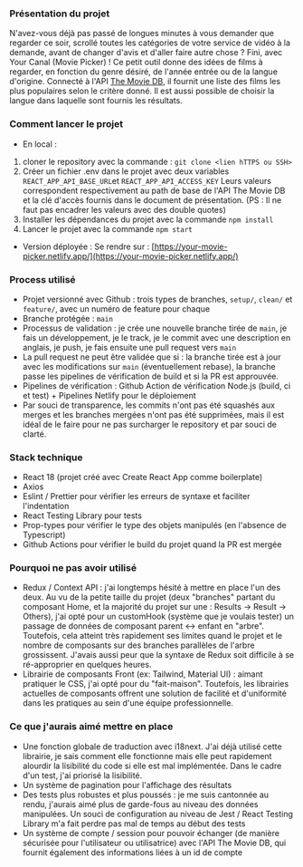 
### Présentation du projet 
N'avez-vous déjà pas passé de longues minutes à vous demander que regarder ce soir, scrollé toutes les catégories de votre service de vidéo à la demande, avant de changer d'avis et d'aller faire autre chose ? Fini, avec Your Canal (Movie Picker) ! Ce petit outil donne des idées de films à regarder, en fonction du genre désiré, de l'année entrée ou de la langue d'origine. 
Connecté à l'API [The Movie DB](https://developers.themoviedb.org/3), il fournit une liste des films les plus populaires selon le critère donné. Il est aussi possible de choisir la langue dans laquelle sont fournis les résultats. 

### Comment lancer le projet
- En local : 
1. cloner le repository avec la commande : 
 `git clone <lien hTTPS ou SSH>` 
2. Créer un fichier .env dans le projet avec deux variables
`REACT_APP_API_BASE_URL`et `REACT_APP_API_ACCESS_KEY`
Leurs valeurs correspondent respectivement au path de base de l'API The Movie DB et la clé d'accès fournis dans le document de présentation. (PS : Il ne faut pas encadrer les valeurs avec des double quotes)
3. Installer les dépendances du projet avec la commande `npm install`
4. Lancer le projet avec la commande `npm start`

- Version déployée : 
Se rendre sur : [https://your-movie-picker.netlify.app/](https://your-movie-picker.netlify.app/)


### Process utilisé
- Projet versionné avec Github : trois types de branches, `setup/`, `clean/` et `feature/`, avec un numéro de feature pour chaque 
- Branche protégée : `main` 
- Processus de validation : je crée une nouvelle branche tirée de `main`, je fais un développement, je le track, je le commit avec une description en anglais, je push, je fais ensuite une pull request vers `main`
- La pull request ne peut être validée que si : la branche tirée est à jour avec les modifications sur `main` (éventuellement rebase), la branche passe les pipelines de vérification de build et si la PR est approuvée. 
- Pipelines de vérification : Github Action de vérification Node.js (build, ci et test) + Pipelines Netlify pour le déploiement 
- Par souci de transparence, les commits n'ont pas été squashés aux merges et les branches mergées n'ont pas été supprimées, mais il est idéal de le faire pour ne pas surcharger le repository et par souci de clarté.

### Stack technique 
- React 18 (projet créé avec Create React App comme boilerplate)
- Axios 
- Eslint / Prettier pour vérifier les erreurs de syntaxe et faciliter l'indentation
- React Testing Library pour tests 
- Prop-types pour vérifier le type des objets manipulés (en l'absence de Typescript)
- Github Actions pour vérifier le build du projet quand la PR est mergée


### Pourquoi ne pas avoir utilisé
- Redux / Context API : j'ai longtemps hésité à mettre en place l'un des deux. Au vu de la petite taille du projet (deux "branches" partant du composant Home, et la majorité du projet sur une : Results -> Result -> Others), j'ai opté pour un customHook (système que je voulais tester) un passage de données de composant parent <-> enfant en "arbre". Toutefois, cela atteint très rapidement ses limites quand le projet et le nombre de composants sur des branches parallèles de l'arbre grossissent. 
J'avais aussi peur que la syntaxe de Redux soit difficile à se ré-approprier en quelques heures. 
- Librairie de composants Front (ex: Tailwind, Material UI) : aimant pratiquer le CSS, j'ai opté pour du "fait-maison". Toutefois, les librairies actuelles de composants offrent une solution de facilité et d'uniformité dans les pratiques au sein d'une équipe professionnelle. 

### Ce que j'aurais aimé mettre en place 
- Une fonction globale de traduction avec i18next. J'ai déjà utilisé cette librairie, je sais comment elle fonctionne mais elle peut rapidement alourdir la lisibilité du code si elle est mal implémentée. Dans le cadre d'un test, j'ai priorisé la lisibilité. 
- Un système de pagination pour l'affichage des résultats 
- Des tests plus robustes et plus poussés : je me suis cantonnée au rendu, j'aurais aimé plus de garde-fous au niveau des données manipulées. Un souci de configuration au niveau de Jest / React Testing Library m'a fait perdre pas mal de temps au début des tests
- Un système de compte / session pour pouvoir échanger (de manière sécurisée pour l'utilisateur ou utilisatrice) avec l'API The Movie DB, qui fournit également des informations liées à un id de compte
